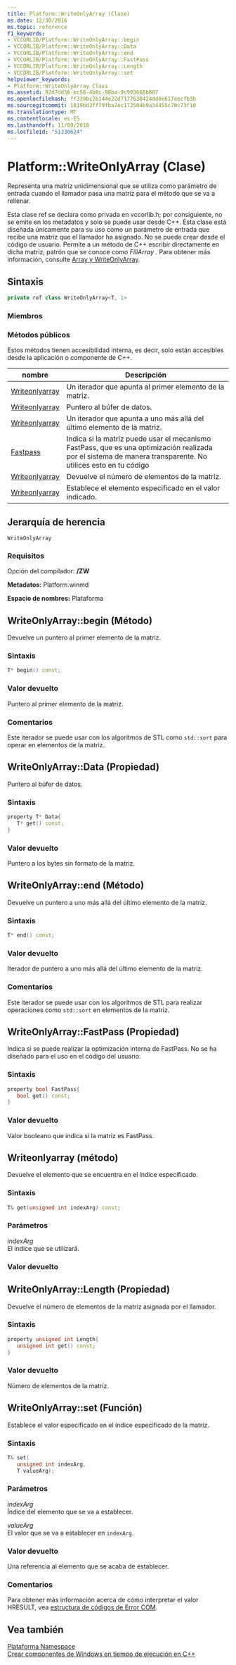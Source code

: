 ```yaml
---
title: Platform::WriteOnlyArray (Clase)
ms.date: 12/30/2016
ms.topic: reference
f1_keywords:
- VCCORLIB/Platform::WriteOnlyArray::begin
- VCCORLIB/Platform::WriteOnlyArray::Data
- VCCORLIB/Platform::WriteOnlyArray::end
- VCCORLIB/Platform::WriteOnlyArray::FastPass
- VCCORLIB/Platform::WriteOnlyArray::Length
- VCCORLIB/Platform::WriteOnlyArray::set
helpviewer_keywords:
- Platform::WriteOnlyArray Class
ms.assetid: 92d7dd56-ec58-4b8c-88ba-9c903668b687
ms.openlocfilehash: ff339bc2b144e22d7177638424dd8e617eecfb3b
ms.sourcegitcommit: 1819bd2ff79fba7ec172504b9a34455c70c73f10
ms.translationtype: MT
ms.contentlocale: es-ES
ms.lasthandoff: 11/09/2018
ms.locfileid: "51330624"
---
```

# <a name="platformwriteonlyarray-class"></a>Platform::WriteOnlyArray (Clase)

Representa una matriz unidimensional que se utiliza como parámetro de entrada cuando el llamador pasa una matriz para el método que se va a rellenar.

Esta clase ref se declara como privada en vccorlib.h; por consiguiente, no se emite en los metadatos y solo se puede usar desde C++. Esta clase está diseñada únicamente para su uso como un parámetro de entrada que recibe una matriz que el llamador ha asignado. No se puede crear desde el código de usuario. Permite a un método de C++ escribir directamente en dicha matriz, patrón que se conoce como *FillArray* . Para obtener más información, consulte [Array y WriteOnlyArray](../cppcx/array-and-writeonlyarray-c-cx.md).

## <a name="syntax"></a>Sintaxis

```cpp
private ref class WriteOnlyArray<T, 1>
```

### <a name="members"></a>Miembros

### <a name="public-methods"></a>Métodos públicos

Estos métodos tienen accesibilidad interna, es decir, solo están accesibles desde la aplicación o componente de C++.

|nombre|Descripción|
|----------|-----------------|
|[Writeonlyarray](#begin)|Un iterador que apunta al primer elemento de la matriz.|
|[Writeonlyarray](#data)|Puntero al búfer de datos.|
|[Writeonlyarray](#end)|Un iterador que apunta a uno más allá del último elemento de la matriz.|
|[Fastpass](#fastpass)|Indica si la matriz puede usar el mecanismo FastPass, que es una optimización realizada por el sistema de manera transparente. No utilices esto en tu código|
|[Writeonlyarray](#length)|Devuelve el número de elementos de la matriz.|
|[Writeonlyarray](#set)|Establece el elemento especificado en el valor indicado.|

## <a name="inheritance-hierarchy"></a>Jerarquía de herencia

`WriteOnlyArray`

### <a name="requirements"></a>Requisitos

Opción del compilador: **/ZW**

**Metadatos:** Platform.winmd

**Espacio de nombres:** Plataforma

## <a name="begin"></a>  WriteOnlyArray::begin (Método)

Devuelve un puntero al primer elemento de la matriz.

### <a name="syntax"></a>Sintaxis

```cpp
T* begin() const;
```

### <a name="return-value"></a>Valor devuelto

Puntero al primer elemento de la matriz.

### <a name="remarks"></a>Comentarios

Este iterador se puede usar con los algoritmos de STL como `std::sort` para operar en elementos de la matriz.

## <a name="data"></a>  WriteOnlyArray::Data (Propiedad)

Puntero al búfer de datos.

### <a name="syntax"></a>Sintaxis

```cpp
property T* Data{
   T* get() const;
}
```

### <a name="return-value"></a>Valor devuelto

Puntero a los bytes sin formato de la matriz.

## <a name="end"></a>  WriteOnlyArray::end (Método)

Devuelve un puntero a uno más allá del último elemento de la matriz.

### <a name="syntax"></a>Sintaxis

```cpp
T* end() const;
```

### <a name="return-value"></a>Valor devuelto

Iterador de puntero a uno más allá del último elemento de la matriz.

### <a name="remarks"></a>Comentarios

Este iterador se puede usar con los algoritmos de STL para realizar operaciones como `std::sort` en elementos de la matriz.

## <a name="fastpass"></a>  WriteOnlyArray::FastPass (Propiedad)

Indica si se puede realizar la optimización interna de FastPass. No se ha diseñado para el uso en el código del usuario.

### <a name="syntax"></a>Sintaxis

```cpp
property bool FastPass{
   bool get() const;
}
```

### <a name="return-value"></a>Valor devuelto

Valor booleano que indica si la matriz es FastPass.

## <a name="get"></a>  Writeonlyarray (método)

Devuelve el elemento que se encuentra en el índice especificado.

### <a name="syntax"></a>Sintaxis

```cpp
T& get(unsigned int indexArg) const;
```

### <a name="parameters"></a>Parámetros

*indexArg*<br/>
El índice que se utilizará.

### <a name="return-value"></a>Valor devuelto

## <a name="length"></a>  WriteOnlyArray::Length (Propiedad)

Devuelve el número de elementos de la matriz asignada por el llamador.

### <a name="syntax"></a>Sintaxis

```cpp
property unsigned int Length{
   unsigned int get() const;
}
```

### <a name="return-value"></a>Valor devuelto

Número de elementos de la matriz.

## <a name="set"></a>  WriteOnlyArray::set (Función)

Establece el valor especificado en el índice especificado de la matriz.

### <a name="syntax"></a>Sintaxis

```cpp
T& set(
   unsigned int indexArg,
   T valueArg);
```

### <a name="parameters"></a>Parámetros

*indexArg*<br/>
Índice del elemento que se va a establecer.

*valueArg*<br/>
El valor que se va a establecer en `indexArg`.

### <a name="return-value"></a>Valor devuelto

Una referencia al elemento que se acaba de establecer.

### <a name="remarks"></a>Comentarios

Para obtener más información acerca de cómo interpretar el valor HRESULT, vea [estructura de códigos de Error COM](/windows/desktop/com/structure-of-com-error-codes).

## <a name="see-also"></a>Vea también

[Plataforma Namespace](platform-namespace-c-cx.md)<br/>
[Crear componentes de Windows en tiempo de ejecución en C++](/windows/uwp/winrt-components/creating-windows-runtime-components-in-cpp)